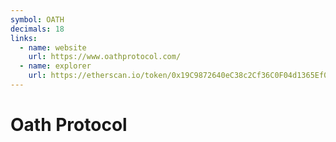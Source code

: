```yaml
---
symbol: OATH
decimals: 18
links:
  - name: website
    url: https://www.oathprotocol.com/
  - name: explorer
    url: https://etherscan.io/token/0x19C9872640eC38c2Cf36C0F04d1365Ef067869B3
---
```


# Oath Protocol
